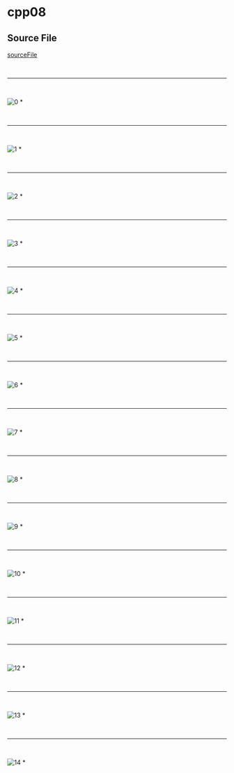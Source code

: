 # cpp08
## Source File
[sourceFile](./cpp08/src/cpp08)

<br/>

- - -

<br/>

![0](./images/cpp08-01.png)
* 

<br/>

- - -

<br/>

![1](./images/cpp08-02.png)
* 

<br/>

- - -

<br/>

![2](./images/cpp08-03.png)
* 

<br/>

- - -

<br/>

![3](./images/cpp08-04.png)
* 

<br/>

- - -

<br/>

![4](./images/cpp08-05.png)
* 

<br/>

- - -

<br/>

![5](./images/cpp08-06.png)
* 

<br/>

- - -

<br/>

![6](./images/cpp08-07.png)
* 

<br/>

- - -

<br/>

![7](./images/cpp08-08.png)
* 

<br/>

- - -

<br/>

![8](./images/cpp08-09.png)
* 

<br/>

- - -

<br/>

![9](./images/cpp08-10.png)
* 

<br/>

- - -

<br/>

![10](./images/cpp08-11.png)
* 

<br/>

- - -

<br/>

![11](./images/cpp08-12.png)
* 

<br/>

- - -

<br/>

![12](./images/cpp08-13.png)
* 

<br/>

- - -

<br/>

![13](./images/cpp08-14.png)
* 

<br/>

- - -

<br/>

![14](./images/cpp08-15.png)
* 

<br/>

